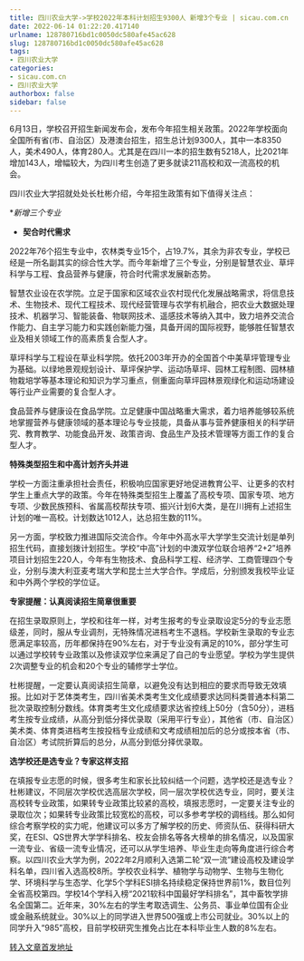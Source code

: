 ```yaml
---
title: 四川农业大学->学校2022年本科计划招生9300人 新增3个专业 | sicau.com.cn
date: 2022-06-14 01:22:20.417140
urlname: 128780716bd1c0050dc580afe45ac628
slug: 128780716bd1c0050dc580afe45ac628
tags: 
- 四川农业大学
categories:
- sicau.com.cn
- 四川农业大学
authorbox: false
sidebar: false
---
```

6月13日，学校召开招生新闻发布会，发布今年招生相关政策。2022年学校面向全国所有省(市、自治区）及港澳台招生，招生总计划9300人，其中一本8350人，美术490人，体育280人。尤其是在四川一本的招生数有5218人，比2021年增加143人，增幅较大，为四川考生创造了更多就读211高校和双一流高校的机会。

四川农业大学招就处处长杜彬介绍，今年招生政策有如下值得关注点：

**新增三个专业*
<!--more-->
* **契合时代需求**

2022年76个招生专业中，农林类专业15个，占19.7%，其余为非农专业，学校已经是一所名副其实的综合性大学。而今年新增了三个专业，分别是智慧农业、草坪科学与工程、食品营养与健康，符合时代需求发展新态势。

智慧农业设在农学院。立足于国家和区域农业农村现代化发展战略需求，将信息技术、生物技术、现代工程技术、现代经营管理与农学有机融合，把农业大数据处理技术、机器学习、智能装备、物联网技术、遥感技术等纳入其中，致力培养交流合作能力、自主学习能力和实践创新能力强，具备开阔的国际视野，能够胜任智慧农业及相关领域工作的高素质复合型人才。

草坪科学与工程设在草业科学院。依托2003年开办的全国首个中美草坪管理专业为基础。以绿地景观规划设计、草坪保护学、运动场草坪、园林工程制图、园林植物栽培学等基本理论和知识为学习重点，侧重面向草坪园林景观绿化和运动场建设等行业产业需要的复合型人才。

食品营养与健康设在食品学院。立足健康中国战略重大需求，着力培养能够较系统地掌握营养与健康领域的基本理论与专业技能，具备从事与营养健康相关的科学研究、教育教学、功能食品开发、政策咨询、食品生产及技术管理等方面工作的复合型人才。

**特殊类型招生和中高计划齐头并进**

学校一方面注重承担社会责任，积极响应国家更好地促进教育公平、让更多的农村学生上重点大学的政策。今年在特殊类型招生上覆盖了高校专项、国家专项、地方专项、少数民族预科、省属高校帮扶专项、振兴计划6大类，是在川拥有上述招生计划的唯一高校。计划数达1012人，达总招生数的11%。

另一方面，学校致力推进国际交流合作。今年中外高水平大学学生交流计划是单列招生代码，直接划拨计划招生。学校“中高”计划的中澳双学位联合培养“2+2”培养项目计划招生220人，今年有生物技术、食品科学工程、经济学、工商管理四个专业，分别与澳大利亚麦考瑞大学和昆士兰大学合作。学成后，分别颁发我校毕业证和中外两个学校的学位证。

**专家提醒：认真阅读招生简章很重要**

在招生录取原则上，学校和往年一样，对考生报考的专业录取设定5分的专业志愿级差，同时，服从专业调剂，无特殊情况进档考生不退档。学校新生录取的专业志愿满足率较高，历年都保持在90%左右，对于专业没有满足的10%，部分学生可以通过学校转专业政策以及修读双学位来满足了自己的专业愿望。学校为学生提供2次调整专业的机会和20个专业的辅修学士学位。

杜彬提醒，一定要认真阅读招生简章，以避免没有达到相应的要求而导致无效填报。比如对于艺体类考生，四川省美术类考生文化成绩要求达同科类普通本科第二批次录取控制分数线。体育类考生文化成绩要求达省控线上50分（含50分），进档考生按专业成绩，从高分到低分择优录取（采用平行专业），其他省（市、自治区）美术类、体育类进档考生按投档专业成绩和文考成绩相加后的总分或按本省（市、自治区）考试院折算后的总分，从高分到低分择优录取。

**选学校还是选专业？专家这样支招**

在填报专业志愿的时候，很多考生和家长比较纠结一个问题，选学校还是选专业？杜彬建议，不同层次学校优选高层次学校，同一层次学校优选专业，同时，要关注高校转专业政策，如果转专业政策比较紧的高校，填报志愿时，一定要关注专业的录取位次；如果转专业政策比较宽松的高校，可以多参考学校的调档线。那么如何综合考察学校的实力呢，他建议可以多方了解学校的历史、师资队伍、获得科研大奖，在ESI、QS世界大学学科排名、校友会排名等各大榜单的排名情况，以及国家一流专业、省级一流专业情况，还可以从学生培养、毕业生走向等角度进行综合考察。以四川农业大学为例，2022年2月顺利入选第二轮“双一流”建设高校及建设学科名单，四川省入选高校8所。学校农业科学、植物学与动物学、生物与生物化学、环境科学与生态学、化学5个学科ESI排名持续稳定保持世界前1%，数目位列全省高校第四。学校14个学科入榜“2021软科中国最好学科排名”，其中畜牧学排名全国第二。近年来，30%左右的学生考取选调生、公务员、事业单位国有企业或金融系统就业。30%以上的同学进入世界500强或上市公司就业。30%以上的同学升入“985”高校，目前学校研究生推免占比在本科毕业生人数的8%左右。



[转入文章首发地址](https://news.sicau.edu.cn/info/1135/68323.htm)